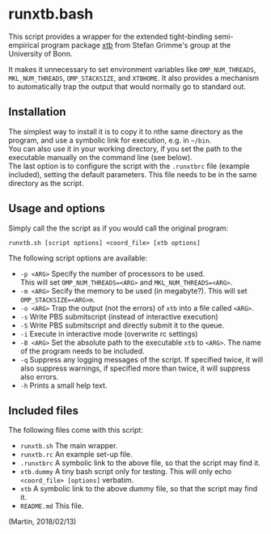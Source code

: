 # runxtb.bash

This script provides a wrapper for the 
extended tight-binding semi-empirical program package
[xtb](https://www.chemie.uni-bonn.de/pctc/mulliken-center/software/xtb/xtb) 
from Stefan Grimme's group at the University of Bonn.

It makes it unnecessary to set environment variables like 
`OMP_NUM_THREADS`, `MKL_NUM_THREADS`, `OMP_STACKSIZE`, and `XTBHOME`. 
It also provides a mechanism to automatically trap the output
that would normally go to standard out.

## Installation

The simplest way to install it is to copy it to nthe same directory as the 
program, and use a symbolic link for execution, e.g. in `~/bin`.  
You can also use it in your working directory, if you set the path to the
executable manually on the command line (see below).  
The last option is to configure the script with the `.runxtbrc` file 
(example included), setting the default parameters. 
This file needs to be in the same directory as the script.

## Usage and options

Simply call the the script as if you would call the original program:
```
runxtb.sh [script options] <coord_file> [xtb options]
```

The following script options are available:

 * `-p <ARG>` Specify the number of processors to be used.  
   This will set `OMP_NUM_THREADS=<ARG>` and `MKL_NUM_THREADS=<ARG>`.
 * `-m <ARG>` Secify the memory to be used (in megabyte?).
   This will set `OMP_STACKSIZE=<ARG>m`.
 * `-o <ARG>` Trap the output (not the errors) of `xtb` into a file called `<ARG>`.
 * `-s`       Write PBS submitscript (instead of interactive execution)
 * `-S`       Write PBS submitscript and directly submit it to the queue.
 * `-i`       Execute in interactive mode (overwrite rc settings)
 * `-B <ARG>` Set the absolute path to the executable `xtb` to `<ARG>`.
   The name of the program needs to be included.
 * `-q`       Suppress any logging messages of the script.
   If specified twice, it will also suppress warnings,
   if specified more than twice, it will suppress also errors.
 * `-h`       Prints a small help text.

## Included files

The following files come with this script:

 * `runxtb.sh` The main wrapper.
 * `runxtb.rc` An example set-up file.
 * `.runxtbrc` A symbolic link to the above file, so that the script may find it.
 * `xtb.dummy` A tiny bash script only for testing. 
   This will only echo `<coord_file> [options]` verbatim.
 * `xtb` A symbolic link to the above dummy file, so that the script may find it.
 * `README.md` This file.

(Martin, 2018/02/13)
